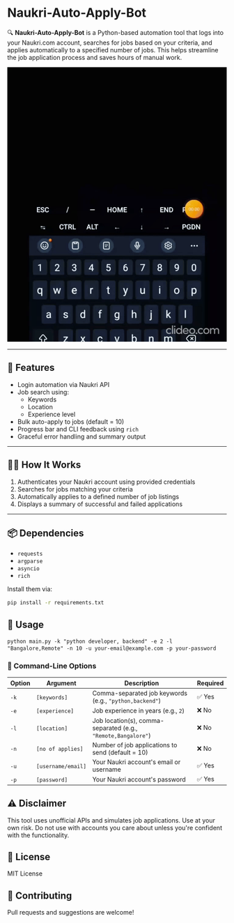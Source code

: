 # Naukri-Auto-Apply-Bot

🔍 **Naukri-Auto-Apply-Bot** is a Python-based automation tool that logs into your Naukri.com account, searches for jobs based on your criteria, and applies automatically to a specified number of jobs. This helps streamline the job application process and saves hours of manual work.

![Naukri Bot Demo](demo.gif)



---

## 🎯 Features

- Login automation via Naukri API
- Job search using:
  - Keywords
  - Location
  - Experience level
- Bulk auto-apply to jobs (default = 10)
- Progress bar and CLI feedback using `rich`
- Graceful error handling and summary output

---

## 🧑‍💻 How It Works

1. Authenticates your Naukri account using provided credentials
2. Searches for jobs matching your criteria
3. Automatically applies to a defined number of job listings
4. Displays a summary of successful and failed applications

---

## 📦 Dependencies

- `requests`
- `argparse`
- `asyncio`
- `rich`

Install them via:

```bash
pip install -r requirements.txt
```
## 🚀 Usage

```
python main.py -k "python developer, backend" -e 2 -l "Bangalore,Remote" -n 10 -u your-email@example.com -p your-password
```

### 🔧 Command-Line Options


| Option | Argument          | Description                                               | Required |
|--------|-------------------|-----------------------------------------------------------|----------|
| `-k`   | `[keywords]`       | Comma-separated job keywords (e.g., `"python,backend"`)   | ✅ Yes    |
| `-e`   | `[experience]`     | Job experience in years (e.g., `2`)                       | ❌ No     |
| `-l`   | `[location]`       | Job location(s), comma-separated (e.g., `"Remote,Bangalore"`) | ❌ No     |
| `-n`   | `[no of applies]`  | Number of job applications to send (default = 10)         | ❌ No     |
| `-u`   | `[username/email]` | Your Naukri account's email or username                   | ✅ Yes    |
| `-p`   | `[password]`       | Your Naukri account's password                            | ✅ Yes    |



## ⚠️ Disclaimer

This tool uses unofficial APIs and simulates job applications. Use at your own risk. Do not use with accounts you care about unless you're confident with the functionality.

## 📄 License

MIT License


## 🤝 Contributing

Pull requests and suggestions are welcome!